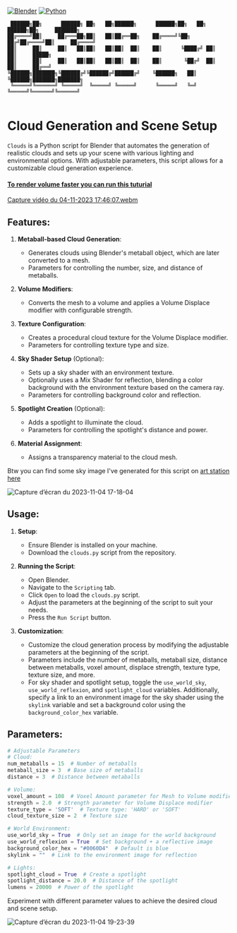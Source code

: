 [![Blender](https://img.shields.io/badge/Blender-3.6-orange.svg)](https://www.blender.org/download/releases/3-6/)
[![Python](https://img.shields.io/badge/Python-3.10.13-blue.svg)](https://www.python.org/downloads/release/python-31013/)
```
 ██████╗██╗      ██████╗ ██╗   ██╗██████╗      ██████╗██╗   ██╗ ██████╗██╗     ███████╗
██╔════╝██║     ██╔═══██╗██║   ██║██╔══██╗    ██╔════╝╚██╗ ██╔╝██╔════╝██║     ██╔════╝
██║     ██║     ██║   ██║██║   ██║██║  ██║    ██║      ╚████╔╝ ██║     ██║     █████╗  
██║     ██║     ██║   ██║██║   ██║██║  ██║    ██║       ╚██╔╝  ██║     ██║     ██╔══╝  
╚██████╗███████╗╚██████╔╝╚██████╔╝██████╔╝    ╚██████╗   ██║   ╚██████╗███████╗███████╗
 ╚═════╝╚══════╝ ╚═════╝  ╚═════╝ ╚═════╝      ╚═════╝   ╚═╝    ╚═════╝╚══════╝╚══════╝
                                                                                       
```
# Cloud Generation and Scene Setup

`Clouds` is a Python script for Blender that automates the generation of realistic clouds and sets up your scene with various lighting and environmental options. With adjustable parameters, this script allows for a customizable cloud generation experience.

#### [To render volume faster you can run this tuturial](https://www.youtube.com/watch?v=-ZKyvxmVKcE&ab_channel=VICUBEAnimation)
[Capture vidéo du 04-11-2023 17:46:07.webm](https://github.com/SECRET-GUEST/animation/assets/92639080/69b87b4f-ca8d-4d20-9b35-c94506f3fedc)

## Features:

1. **Metaball-based Cloud Generation**:
   - Generates clouds using Blender's metaball object, which are later converted to a mesh.
   - Parameters for controlling the number, size, and distance of metaballs.

2. **Volume Modifiers**:
   - Converts the mesh to a volume and applies a Volume Displace modifier with configurable strength.

3. **Texture Configuration**:
   - Creates a procedural cloud texture for the Volume Displace modifier.
   - Parameters for controlling texture type and size.

4. **Sky Shader Setup** (Optional):
   - Sets up a sky shader with an environment texture.
   - Optionally uses a Mix Shader for reflection, blending a color background with the environment texture based on the camera ray.
   - Parameters for controlling background color and reflection.

5. **Spotlight Creation** (Optional):
   - Adds a spotlight to illuminate the cloud.
   - Parameters for controlling the spotlight's distance and power.

6. **Material Assignment**:
   - Assigns a transparency material to the cloud mesh.

Btw you can find some sky image I've generated for this script on [art station here](https://www.artstation.com/artwork/qew98N)


![Capture d’écran du 2023-11-04 17-18-04](https://github.com/SECRET-GUEST/animation/assets/92639080/8cb2f485-8385-4ce8-8e11-723f1d9f227e)

## Usage:

1. **Setup**:
   - Ensure Blender is installed on your machine.
   - Download the `clouds.py` script from the repository.

2. **Running the Script**:
   - Open Blender.
   - Navigate to the `Scripting` tab.
   - Click `Open` to load the `clouds.py` script.
   - Adjust the parameters at the beginning of the script to suit your needs.
   - Press the `Run Script` button.

3. **Customization**:
   - Customize the cloud generation process by modifying the adjustable parameters at the beginning of the script.
   - Parameters include the number of metaballs, metaball size, distance between metaballs, voxel amount, displace strength, texture type, texture size, and more.
   - For sky shader and spotlight setup, toggle the `use_world_sky`, `use_world_reflexion`, and `spotlight_cloud` variables. Additionally, specify a link to an environment image for the sky shader using the `skylink` variable and set a background color using the `background_color_hex` variable.

## Parameters:

```python
# Adjustable Parameters
# Cloud:
num_metaballs = 15  # Number of metaballs
metaball_size = 3  # Base size of metaballs
distance = 3  # Distance between metaballs

# Volume:
voxel_amount = 108  # Voxel Amount parameter for Mesh to Volume modifier
strength = 2.0  # Strength parameter for Volume Displace modifier
texture_type = 'SOFT'  # Texture type: 'HARD' or 'SOFT'
cloud_texture_size = 2  # Texture size

# World Environment:
use_world_sky = True  # Only set an image for the world background
use_world_reflexion = True  # Set background + a reflective image
background_color_hex = "#0060D4"  # Default is blue
skylink = ""  # Link to the environment image for reflection

# Lights:
spotlight_cloud = True  # Create a spotlight
spotlight_distance = 20.0  # Distance of the spotlight
lumens = 20000  # Power of the spotlight
```

Experiment with different parameter values to achieve the desired cloud and scene setup.

![Capture d’écran du 2023-11-04 19-23-39](https://github.com/SECRET-GUEST/animation/assets/92639080/07a4bb6d-52eb-472d-8d8f-b433184684e6)
